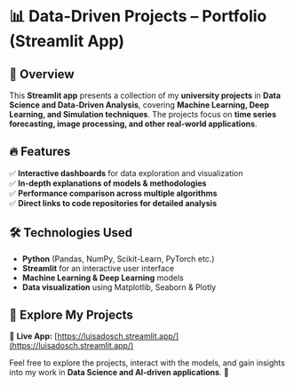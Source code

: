 # 📊 Data-Driven Projects – Portfolio (Streamlit App)  

## 🚀 Overview  
This **Streamlit app** presents a collection of my **university projects** in **Data Science and Data-Driven Analysis**, covering **Machine Learning, Deep Learning, and Simulation techniques**. The projects focus on **time series forecasting, image processing, and other real-world applications**.  

## 🔥 Features  
✅ **Interactive dashboards** for data exploration and visualization  
✅ **In-depth explanations of models & methodologies**  
✅ **Performance comparison across multiple algorithms**  
✅ **Direct links to code repositories for detailed analysis**  

## 🛠️ Technologies Used  
- **Python** (Pandas, NumPy, Scikit-Learn, PyTorch etc.)  
- **Streamlit** for an interactive user interface  
- **Machine Learning & Deep Learning** models  
- **Data visualization** using Matplotlib, Seaborn & Plotly  

## 🎯 Explore My Projects  
🔗 **Live App:** [https://luisadosch.streamlit.app/](https://luisadosch.streamlit.app/)  

Feel free to explore the projects, interact with the models, and gain insights into my work in **Data Science and AI-driven applications**. 🚀 
